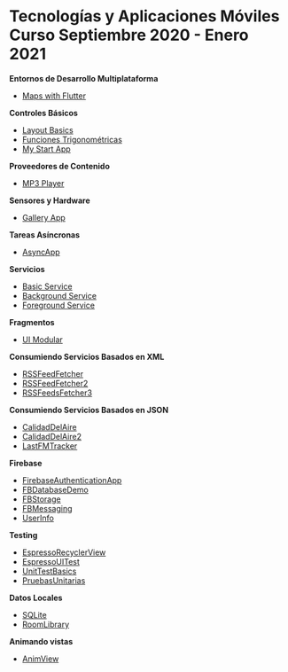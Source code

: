 # Tecnologías y Aplicaciones Móviles Curso Septiembre 2020 - Enero 2021 

**Entornos de Desarrollo Multiplataforma**
* [Maps with Flutter](https://github.com/facingii/TYAM-2020/tree/master/FluMapsPerKat)

**Controles Básicos**
* [Layout Basics](https://github.com/facingii/TYAM-2020/tree/master/LayoutBasics)
* [Funciones Trigonométricas](https://github.com/facingii/TYAM-2020/tree/master/FuncionesTrigonometricas)
* [My Start App](https://github.com/facingii/TYAM-2020/tree/master/MyStartApp)

**Proveedores de Contenido**
* [MP3 Player](https://github.com/facingii/TYAM-2020/tree/master/MP3Player)

**Sensores y Hardware**
* [Gallery App](https://github.com/facingii/TYAM-2020/tree/master/GalleryDemo)

**Tareas Asíncronas**
* [AsyncApp](https://github.com/facingii/TYAM-2020/tree/master/AsyncApp)

**Servicios**
* [Basic Service](https://github.com/facingii/TYAM-2020/tree/master/BasicServiceApp)
* [Background Service](https://github.com/facingii/TYAM-2020/tree/master/BackgroundService)
* [Foreground Service](https://github.com/facingii/TYAM-2020/tree/master/ForegroundService)

**Fragmentos**
* [UI Modular](https://github.com/facingii/TYAM-2020/tree/master/UIModularApp)

**Consumiendo Servicios Basados en XML**
* [RSSFeedFetcher](https://github.com/facingii/TYAM-2020/tree/master/RSSFeedsFetcher)
* [RSSFeedFetcher2](https://github.com/facingii/TYAM-2020/tree/master/RSSFeedsFetcher2)
* [RSSFeedsFetcher3](https://github.com/facingii/TYAM-2020/tree/master/RSSFeedsFetcher3)

**Consumiendo Servicios Basados en JSON**
* [CalidadDelAire](https://github.com/facingii/TYAM-2020/tree/master/CalidadDelAire)
* [CalidadDelAire2](https://github.com/facingii/TYAM-2020/tree/master/CalidadDelAire2)
* [LastFMTracker](https://github.com/facingii/TYAM-2020/tree/master/LastFMTracker)

**Firebase**
* [FirebaseAuthenticationApp](https://github.com/facingii/TYAM-2020/tree/master/FBEmailAuthenticationApp)
* [FBDatabaseDemo](https://github.com/facingii/TYAM-2020/tree/master/FBDatabaseDemo)
* [FBStorage](https://github.com/facingii/TYAM-2020/tree/master/FBStorage)
* [FBMessaging](https://github.com/facingii/TYAM-2020/tree/master/FBMessaging)
* [UserInfo](https://github.com/facingii/TYAM-2020/tree/master/UserInfoApp)

**Testing**
* [EspressoRecyclerView](https://github.com/facingii/TYAM-2020/tree/master/EspressoRecyclerView)
* [EspressoUITest](https://github.com/facingii/TYAM-2020/tree/master/EspressoUITest)
* [UnitTestBasics](https://github.com/facingii/TYAM-2020/tree/master/UnitTestBasics)
* [PruebasUnitarias](https://github.com/facingii/TYAM-2020/tree/master/PruebasUnitariasApp)

**Datos Locales**
* [SQLite](https://github.com/facingii/TYAM-2020/tree/master/SQLiteDemo)
* [RoomLibrary](https://github.com/facingii/TYAM-2020/tree/master/RoomLibraryDemo)

**Animando vistas**
* [AnimView](https://github.com/facingii/TYAM-2020/tree/master/AnimViewApp)

